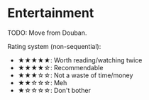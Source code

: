 # Entertainment

TODO: Move from Douban.

Rating system (non-sequential):

- ★★★★★: Worth reading/watching twice
- ★★★★☆: Recommendable
- ★★★☆☆: Not a waste of time/money
- ★★☆☆☆: Meh
- ★☆☆☆☆: Don't bother
